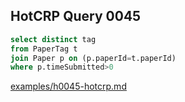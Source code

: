 
## HotCRP Query 0045
```sql
select distinct tag
from PaperTag t
join Paper p on (p.paperId=t.paperId)
where p.timeSubmitted>0
```
[examples/h0045-hotcrp.md](/examples/h0045-hotcrp.md)